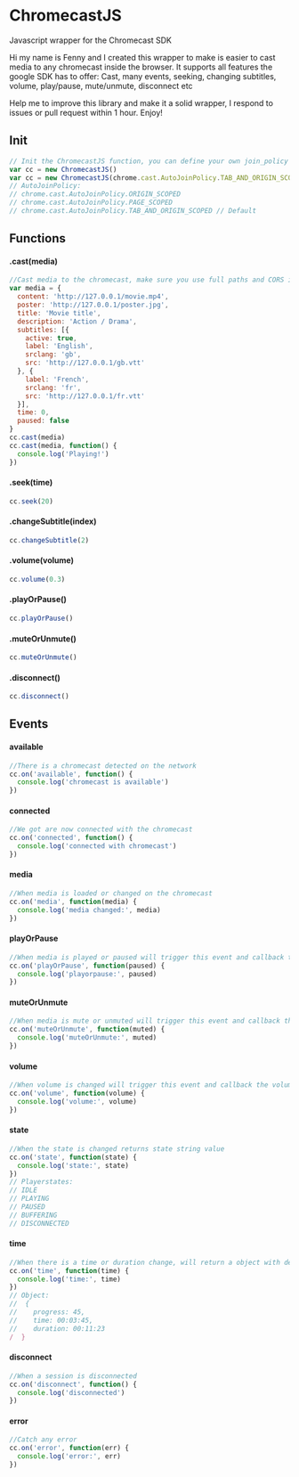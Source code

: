 # ChromecastJS
Javascript wrapper for the Chromecast SDK

Hi my name is Fenny and I created this wrapper to make is easier to cast media to any chromecast inside the browser.
It supports all features the google SDK has to offer:
Cast, many events, seeking, changing subtitles, volume, play/pause, mute/unmute, disconnect etc

Help me to improve this library and make it a solid wrapper, I respond to issues or pull request within 1 hour.
Enjoy!

## Init
```javascript
// Init the ChromecastJS function, you can define your own join_policy and receiver_app_id.
var cc = new ChromecastJS()
var cc = new ChromecastJS(chrome.cast.AutoJoinPolicy.TAB_AND_ORIGIN_SCOPED, chrome.cast.media.DEFAULT_MEDIA_RECEIVER_APP_ID)
// AutoJoinPolicy:
// chrome.cast.AutoJoinPolicy.ORIGIN_SCOPED
// chrome.cast.AutoJoinPolicy.PAGE_SCOPED
// chrome.cast.AutoJoinPolicy.TAB_AND_ORIGIN_SCOPED // Default
```
## Functions
#### .cast(media)
```javascript
//Cast media to the chromecast, make sure you use full paths and CORS is enabled
var media = {
  content: 'http://127.0.0.1/movie.mp4',
  poster: 'http://127.0.0.1/poster.jpg',
  title: 'Movie title',
  description: 'Action / Drama',
  subtitles: [{
    active: true,
    label: 'English',
    srclang: 'gb',
    src: 'http://127.0.0.1/gb.vtt'
  }, {
    label: 'French',
    srclang: 'fr',
    src: 'http://127.0.0.1/fr.vtt'
  }],
  time: 0,
  paused: false
}
cc.cast(media)
cc.cast(media, function() {
  console.log('Playing!')
})
```
#### .seek(time)
```javascript
cc.seek(20)
```
#### .changeSubtitle(index)
```javascript
cc.changeSubtitle(2)
```
#### .volume(volume)
```javascript
cc.volume(0.3)
```
#### .playOrPause()
```javascript
cc.playOrPause()
```
#### .muteOrUnmute()
```javascript
cc.muteOrUnmute()
```
#### .disconnect()
```javascript
cc.disconnect()
```
## Events
#### available
```javascript
//There is a chromecast detected on the network
cc.on('available', function() {
  console.log('chromecast is available')
})
```
#### connected
```javascript
//We got are now connected with the chromecast
cc.on('connected', function() {
  console.log('connected with chromecast')
})
```
#### media
```javascript
//When media is loaded or changed on the chromecast
cc.on('media', function(media) {
  console.log('media changed:', media)
})
```
#### playOrPause
```javascript
//When media is played or paused will trigger this event and callback the paused boolean
cc.on('playOrPause', function(paused) {
  console.log('playorpause:', paused)
})
```
#### muteOrUnmute
```javascript
//When media is mute or unmuted will trigger this event and callback the muted boolean
cc.on('muteOrUnmute', function(muted) {
  console.log('muteOrUnmute:', muted)
})
```
#### volume
```javascript
//When volume is changed will trigger this event and callback the volume int value
cc.on('volume', function(volume) {
  console.log('volume:', volume)
})
```
#### state
```javascript
//When the state is changed returns state string value
cc.on('state', function(state) {
  console.log('state:', state)
})
// Playerstates:
// IDLE
// PLAYING
// PAUSED
// BUFFERING
// DISCONNECTED
```
#### time
```javascript
//When there is a time or duration change, will return a object with details
cc.on('time', function(time) {
  console.log('time:', time)
})
// Object:
//  {
//    progress: 45,
//    time: 00:03:45,
//    duration: 00:11:23
/  }
```
#### disconnect
```javascript
//When a session is disconnected
cc.on('disconnect', function() {
  console.log('disconnected')
})
```
#### error
```javascript
//Catch any error
cc.on('error', function(err) {
  console.log('error:', err)
})
```
